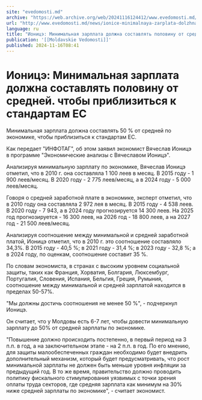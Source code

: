 ```yaml
---
site: "evedomosti.md"
archive: "https://web.archive.org/web/20241116124412/www.evedomosti.md/news/ionice-minimalnaya-zarplata-dolzhna-sostavlyat-polovinu-ot-s"
url: "http://www.evedomosti.md/news/ionice-minimalnaya-zarplata-dolzhna-sostavlyat-polovinu-ot-s"
language: ru
title: "Ионицэ: Минимальная зарплата должна составлять половину от средней. чтобы приблизиться к стандартам ЕС"
publication: '[[Moldavskie Vedomosti]]'
published: 2024-11-16T08:41
---
```


# Ионицэ: Минимальная зарплата должна составлять половину от средней. чтобы приблизиться к стандартам ЕС

Минимальная зарплата должна составлять 50 % от средней по экономике, чтобы приблизиться к стандартам ЕС.

Как передает "ИНФОТАГ", об этом заявил экономист Вячеслав Ионицэ в программе "Экономические анализы с Вячеславом Ионицэ".

Анализируя минимальную зарплату по экономике, Вячеслав Ионицэ отметил, что в 2010 г. она составляла 1 100 леев в месяц. В 2015 году - 1 900 леев/месяц. В 2020 году - 2 775 леев/месяц, а в 2024 году - 5 000 леев/месяц.

Говоря о средней заработной плате в экономике, эксперт отметил, что в 2010 году она составляла 2 972 лея в месяц. В 2015 году - 4 538 леев. В 2020 году - 7 943, а в 2024 году прогнозируется 14 300 леев. На 2025 год прогнозируется - 16 300 леев, на 2026 год - 18 800 леев, а на 2027 год - 21 500 леев/месяц.

Анализируя соотношение между минимальной и средней заработной платой, Ионицэ отметил, что в 2010 г. это соотношение составляло 34,3%. В 2015 году - 40,5 %; в 2021 году - 31,4 %; в 2023 году - 32,8 %; а в 2024 году, по оценкам, соотношение составит 35 %.

По словам экономиста, в странах с высоким уровнем социальной защиты, таких как Франция, Хорватия, Болгария, Люксембург, Португалия, Словения, Испания, Бельгия, Греция, Румыния, соотношение между минимальной и средней зарплатой находится в пределах 50-57%.

"Мы должны достичь соотношения не менее 50 %", - подчеркнул Ионицэ.

Он считает, что у Молдовы есть 6-7 лет, чтобы довести минимальную зарплату до 50% от средней зарплаты по экономике.

"Повышение должно происходить постепенно, в первый период на 3 п.п. в год, а на заключительном этапе - на 2 п.п. в год. По его мнению, для защиты малообеспеченных граждан необходимо будет внедрить дополнительный механизм, который будет предусматривать, что рост минимальной зарплаты не должен быть меньше уровня инфляции за предыдущий год. В то же время, правительство должно проводить политику фискального стимулирования уязвимых с точки зрения оплаты труда секторов, где средняя зарплата как минимум на 30% ниже средней зарплаты по экономике", - считает экономист.
